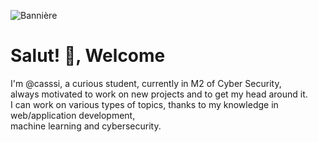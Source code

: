 ![Bannière](https://user-images.githubusercontent.com/61418715/165028849-7dcef408-b548-41c8-b164-847422dfb042.png)

# Salut! 👋, Welcome 

I'm @casssi, a curious student, currently in M2 of Cyber Security,  
always motivated to work on new projects and to get my head around it.  
I can work on various types of topics, thanks to my knowledge in web/application development,  
machine learning and cybersecurity.  

